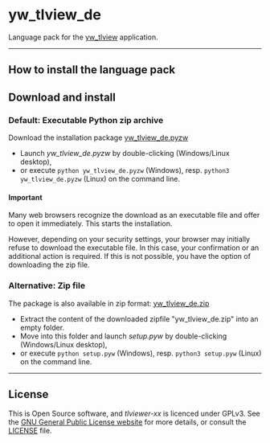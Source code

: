 # yw_tlview_de

Language pack for the [yw_tlview](https://github.com/peter88213/yw_tlview) application.

---

## How to install the language pack

## Download and install

### Default: Executable Python zip archive

Download the installation package [yw_tlview_de.pyzw](https://github.com/peter88213/yw_tlview_de/raw/main/yw_tlview_de.pyzw)

- Launch *yw_tlview_de.pyzw* by double-clicking (Windows/Linux desktop),
- or execute `python yw_tlview_de.pyzw` (Windows), resp. `python3 yw_tlview_de.pyzw` (Linux) on the command line.

#### Important

Many web browsers recognize the download as an executable file and offer to open it immediately. 
This starts the installation.

However, depending on your security settings, your browser may 
initially  refuse  to download the executable file. 
In this case, your confirmation or an additional action is required. 
If this is not possible, you have the option of downloading 
the zip file. 


### Alternative: Zip file

The package is also available in zip format: [yw_tlview_de.zip](https://github.com/peter88213/yw_tlview_de/raw/main/yw_tlview_de.zip)

- Extract the content of the downloaded zipfile "yw_tlview_de.zip" into an empty folder.
- Move into this folder and launch *setup.pyw* by double-clicking (Windows/Linux desktop), 
- or execute `python setup.pyw` (Windows), resp. `python3 setup.pyw` (Linux) on the command line.

---

## License

This is Open Source software, and *tlviewer-xx* is licenced under GPLv3. See the
[GNU General Public License website](https://www.gnu.org/licenses/gpl-3.0.en.html) for more
details, or consult the [LICENSE](https://github.com/peter88213/yw_tlview_de/blob/main/LICENSE) file.

